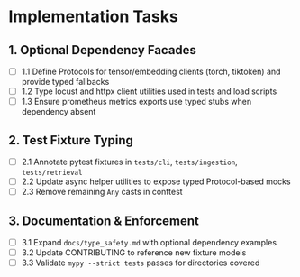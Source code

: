 # Implementation Tasks

## 1. Optional Dependency Facades

- [ ] 1.1 Define Protocols for tensor/embedding clients (torch, tiktoken) and provide typed fallbacks
- [ ] 1.2 Type locust and httpx client utilities used in tests and load scripts
- [ ] 1.3 Ensure prometheus metrics exports use typed stubs when dependency absent

## 2. Test Fixture Typing

- [ ] 2.1 Annotate pytest fixtures in `tests/cli`, `tests/ingestion`, `tests/retrieval`
- [ ] 2.2 Update async helper utilities to expose typed Protocol-based mocks
- [ ] 2.3 Remove remaining `Any` casts in conftest

## 3. Documentation & Enforcement

- [ ] 3.1 Expand `docs/type_safety.md` with optional dependency examples
- [ ] 3.2 Update CONTRIBUTING to reference new fixture models
- [ ] 3.3 Validate `mypy --strict tests` passes for directories covered
